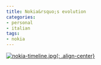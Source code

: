 ```yaml
---
title: Nokia&rsquo;s evolution
categories:
- personal
- italian
tags:
- nokia
---
```


[![nokia-timeline.jpg]({{site.url}}/assets/images/nokia-timeline.jpg){: .align-center}]({{site.url}}/assets/images/nokia-timeline.jpg "nokia-timeline.jpg" )

